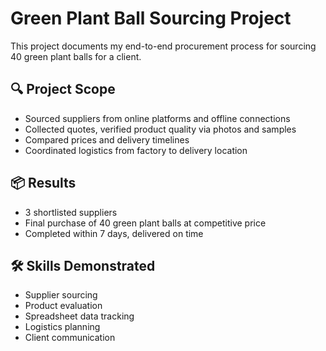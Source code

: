 # Green Plant Ball Sourcing Project

This project documents my end-to-end procurement process for sourcing 40 green plant balls for a client.

## 🔍 Project Scope

- Sourced suppliers from online platforms and offline connections
- Collected quotes, verified product quality via photos and samples
- Compared prices and delivery timelines
- Coordinated logistics from factory to delivery location

## 📦 Results

- 3 shortlisted suppliers
- Final purchase of 40 green plant balls at competitive price
- Completed within 7 days, delivered on time

## 🛠️ Skills Demonstrated

- Supplier sourcing
- Product evaluation
- Spreadsheet data tracking
- Logistics planning
- Client communication
